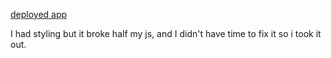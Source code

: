 [deployed app](https://murmuring-hamlet-40593.herokuapp.com/)

I had styling but it broke half my js, and I didn't have time to fix it so i took it out.
